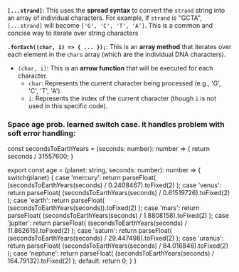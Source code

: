 **`[...strand]`**: This uses the **spread syntax** to convert the `strand` string into an array of individual characters. For example, if `strand` is "GCTA", `[...strand]` will become `['G', 'C', 'T', 'A']`. This is a common and concise way to iterate over string characters

**`.forEach((char, i) => { ... });`**: This is an **array method** that iterates over each element in the `chars` array (which are the individual DNA characters).

- `(char, i)`: This is an **arrow function** that will be executed for each character.
    - `char`: Represents the current character being processed (e.g., 'G', 'C', 'T', 'A').
    - `i`: Represents the index of the current character (though `i` is not used in this specific code).
### Space age prob. learned switch case. it handles problem with soft error handling:
const secondsToEarthYears = (seconds: number): number => {
    return seconds / 31557600;
}

export const age = (planet: string, seconds: number): number => {
    switch(planet) {
        case 'mercury':
            return parseFloat(
              (secondsToEarthYears(seconds) / 0.2408467).toFixed(2)
            );
        case 'venus':
            return parseFloat(
              (secondsToEarthYears(seconds) / 0.61519726).toFixed(2)
            );
        case 'earth':
            return parseFloat(
              (secondsToEarthYears(seconds)).toFixed(2)
            );
        case 'mars':
            return parseFloat(
              (secondsToEarthYears(seconds) / 1.8808158).toFixed(2)
            );
        case 'jupiter':
            return parseFloat(
              (secondsToEarthYears(seconds) / 11.862615).toFixed(2)
            );
        case 'saturn':
            return parseFloat(
              (secondsToEarthYears(seconds) / 29.447498).toFixed(2)
            );
        case 'uranus':
            return parseFloat(
              (secondsToEarthYears(seconds) / 84.016846).toFixed(2)
            );
        case 'neptune':
            return parseFloat(
              (secondsToEarthYears(seconds) / 164.79132).toFixed(2)
            );
        default:
            return 0;
    }
}

